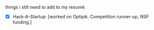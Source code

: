 things i still need to add to my resumé:

- [x] Hack-A-Startup: [worked on Optipik. Competition runner-up, NSF funding.]
